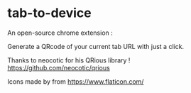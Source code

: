 # tab-to-device
An open-source chrome extension : 

Generate a QRcode of your current tab URL with just a click.

Thanks to neocotic for his QRious library ! https://github.com/neocotic/qrious

Icons made by  from https://www.flaticon.com/
